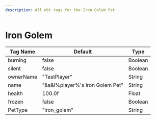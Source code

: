 ```yaml
---
description: All nbt tags for the Iron Golem Pet
---
```



# Iron Golem

| Tag Name     | Default                                                            | Type                                         |
| - | - | - |
| burning | false | Boolean |
| silent | false | Boolean |
| ownerName | "TestPlayer" | String |
| name | "&a&l%player%'s Iron Golem Pet" | String |
| health | 100.0f | Float |
| frozen | false | Boolean |
| PetType | "iron_golem" | String |
